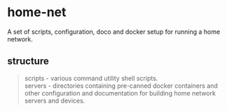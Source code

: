 # home-net
A set of scripts, configuration, doco and docker setup for running a home network.

## structure

> scripts - various command utility shell scripts.  
> servers - directories containing pre-canned docker containers and other configuration and documentation for building home network servers and devices.

